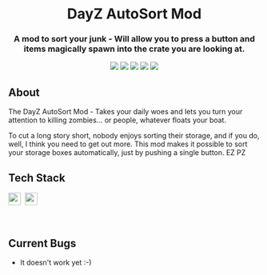 <h1 align="center">
	DayZ AutoSort Mod
</h1>

<h3 align="center">
	A mod to sort your junk - Will allow you to press a button and items magically spawn into the crate you are looking at.
</h3>

<p align="center">
	<img src="https://img.shields.io/badge/PRs-welcome-brightgreen.svg?style=flat-square"/>
	<img src="https://img.shields.io/github/repo-size/deannreid/DayZ-AutoSort-Mod?color=green"/>
	<img src="https://img.shields.io/github/last-commit/deannreid/DayZ-AutoSort-Mod?color=green"/>
	<img src="https://img.shields.io/github/issues-raw/deannreid/DayZ-AutoSort-Mod?color=green"/>
	<img src="https://img.shields.io/github/issues-closed-raw/deannreid/DayZ-AutoSort-Mod?color=green"/>
</p>

## About
The DayZ AutoSort Mod - Takes your daily woes and lets you turn your attention to killing zombies... or people, whatever floats your boat. 

To cut a long story short, nobody enjoys sorting their storage, and if you do, well, I think you need to get out more. This mod makes it possible to sort your storage boxes automatically, just by pushing a single button. EZ PZ 

## Tech Stack
<img src="https://img.shields.io/badge/C-05122A?style=flat&logo=c" alt="c Badge" height="25">&nbsp;
<img src="https://img.shields.io/badge/C++-05122A?style=flat&logo=c%2B%2B&" alt="c++ Badge" height="25">&nbsp;

<br clear="left"/>

## Current Bugs
- It doesn't work yet :-) 